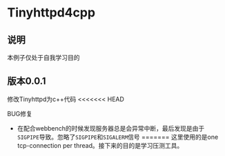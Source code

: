 # Tinyhttpd4cpp
## 说明
本例子仅处于自我学习目的
## 版本0.0.1
修改Tinyhttpd为c++代码
<<<<<<< HEAD

BUG修复
* 在配合webbench的时候发现服务器总是会异常中断，最后发现是由于`SIGPIPE`导致。忽略了`SIGPIPE`和`SIGALERM`信号
=======
这里使用的是one tcp-connection per thread。接下来的目的是学习压测工具。
